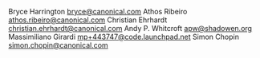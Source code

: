 Bryce Harrington <bryce@canonical.com>
Athos Ribeiro <athos.ribeiro@canonical.com>
Christian Ehrhardt <christian.ehrhardt@canonical.com>
Andy P. Whitcroft <apw@shadowen.org>
Massimiliano Girardi <mp+443747@code.launchpad.net>
Simon Chopin <simon.chopin@canonical.com>
